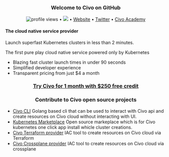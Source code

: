 <h3 align="center">
Welcome to Civo on GitHub</h3> 
<p align="center">
  <img src="https://gpvc.arturio.dev/civo" alt="profile views"> •  
  <a href="https://twitter.com/intent/follow?screen_name=CivoCloud&tw_p=followbutton"><img src="https://img.shields.io/twitter/follow/CivoCloud?label=%40CivoCloud&style=social"></a>  •
  <a href="https://civo.com">Website</a> •
  <a href="https://twitter.com/intent/follow?screen_name=CivoCloud&tw_p=followbutton">Twitter</a> •
  <a href="https://civo.com/academy">Civo Academy</a>
</p>

<h4 > The cloud native service provider </h4>
<p>
Launch superfast Kubernetes clusters in less than 2 minutes.

The first pure play cloud native service powered only by Kubernetes

- Blazing fast cluster launch times in under 90 seconds
- Simplified developer experience
- Transparent pricing from just $4 a month
</p>

<h3 align="center"><a href="https://www.civo.com/signup"> Try Civo for 1 month with $250 free credit </a></h3>
<h3 align="center">Contribute to Civo open source projects</h3>
<p align="center">

- <a href="https://github.com/civo/cli">Civo CLI</a> Golang based cli that can be used to interact with Civo api and create resources on Civo cloud without interacting with UI. 
- <a href="https://github.com/civo/kubernetes-marketplace">Kubernetes Marketplace</a> Open source markeplace which is for Civo kubernetes one click app install whicle cluster creations.
- <a href="https://github.com/civo/terraform-provider-civo">Civo Terraform provider</a> IAC tool to create resources on Civo cloud via Terraform
- <a href="https://github.com/crossplane-contrib/provider-civo">Civo Crossplane provider</a> IAC tool to create resources on Civo cloud via crossplane
</p>
